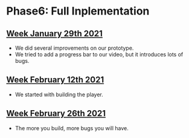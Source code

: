 # Phase6: Full Inplementation

## [Week January 29th 2021](./6-1.html)
- We did several improvements on our prototype.
- We tried to add a progress bar to our video, but it introduces lots of bugs.

## [Week February 12th 2021](./6-2.html)
- We started with building the player.

## [Week February 26th 2021](./6-3.html)
- The more you build, more bugs you will have.
